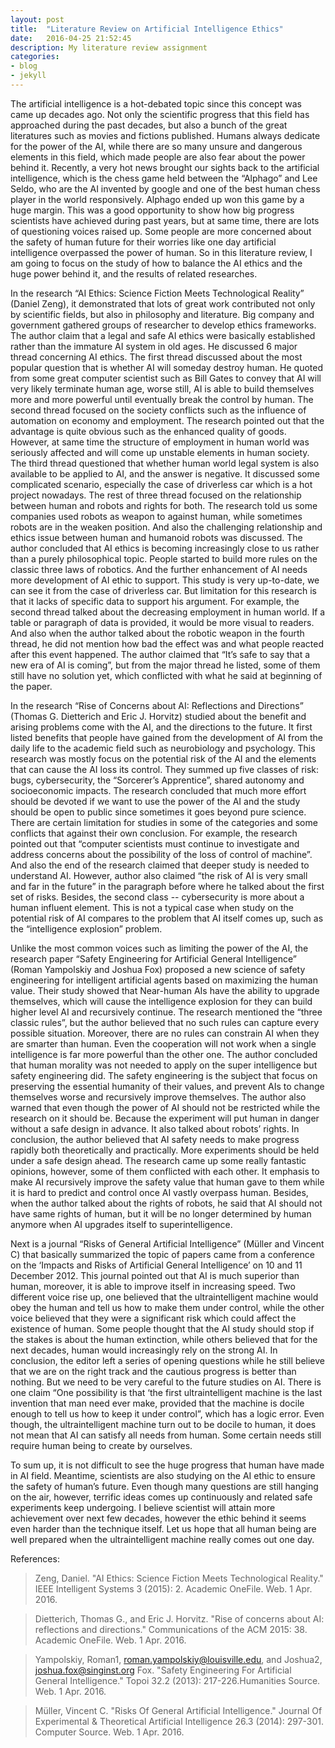 ```yaml
---
layout: post
title:  "Literature Review on Artificial Intelligence Ethics"
date:   2016-04-25 21:52:45
description: My literature review assignment
categories:
- blog
- jekyll
---
```


The artificial intelligence is a hot-debated topic since this concept was came up decades ago. Not only the scientific progress that this field has approached during the past decades, but also a bunch of the great literatures such as movies and fictions published. Humans always dedicate for the power of the AI, while there are so many unsure and dangerous elements in this field, which made people are also fear about the power behind it. Recently, a very hot news brought our sights back to the artificial intelligence, which is the chess game held between the “Alphago” and Lee Seldo, who are the AI invented by google and one of the best human chess player in the world responsively. Alphago ended up won this game by a huge margin. This was a good opportunity to show how big progress scientists have achieved during past years, but at same time, there are lots of questioning voices raised up. Some people are more concerned about the safety of human future for their worries like one day artificial intelligence overpassed the power of human. So in this literature review, I am going to focus on the study of how to balance the AI ethics and the huge power behind it, and the results of related researches.

In the research “AI Ethics: Science Fiction Meets Technological Reality” (Daniel Zeng), it demonstrated that lots of great work contributed not only by scientific fields, but also in philosophy and literature. Big company and government gathered groups of researcher to develop ethics frameworks. The author claim that a legal and safe AI ethics were basically established rather than the immature AI system in old ages. He discussed 6 major thread concerning AI ethics. The first thread discussed about the most popular question that is whether AI will someday destroy human. He quoted from some great computer scientist such as Bill Gates to convey that AI will very likely terminate human age, worse still, AI is able to build themselves more and more powerful until eventually break the control by human. The second thread focused on the society conflicts such as the influence of automation on economy and employment. The research pointed out that the advantage is quite obvious such as the enhanced quality of goods. However, at same time the structure of employment in human world was seriously affected and will come up unstable elements in human society. The third thread questioned that whether human world legal system is also available to be applied to AI, and the answer is negative. It discussed some complicated scenario, especially the case of driverless car which is a hot project nowadays. The rest of three thread focused on the relationship between human and robots and rights for both. The research told us some companies used robots as weapon to against human, while sometimes robots are in the weaken position. And also the challenging relationship and ethics issue between human and humanoid robots was discussed. The author concluded that AI ethics is becoming increasingly close to us rather than a purely philosophical topic. People started to build more rules on the classic three laws of robotics. And the further enhancement of AI needs more development of AI ethic to support. This study is very up-to-date, we can see it from the case of driverless car. But limitation for this research is that it lacks of specific data to support his argument. For example, the second thread talked about the decreasing employment in human world. If a table or paragraph of data is provided, it would be more visual to readers. And also when the author talked about the robotic weapon in the fourth thread, he did not mention how bad the effect was and what people reacted after this event happened. The author claimed that “It’s safe to say that a new era of AI is coming”, but from the major thread he listed, some of them still have no solution yet, which conflicted with what he said at beginning of the paper. 

In the research “Rise of Concerns about AI: Reflections and Directions” (Thomas G. Dietterich and Eric J. Horvitz) studied about the benefit and arising problems come with the AI, and the directions to the future. It first listed benefits that people have gained from the development of AI from the daily life to the academic field such as neurobiology and psychology. This research was mostly focus on the potential risk of the AI and the elements that can cause the AI loss its control. They summed up five classes of risk: bugs, cybersecurity, the “Sorcerer’s Apprentice”, shared autonomy and socioeconomic impacts. The research concluded that much more effort should be devoted if we want to use the power of the AI and the study should be open to public since sometimes it goes beyond pure science. There are certain limitation for studies in some of the categories and some conflicts that against their own conclusion. For example, the research pointed out that “computer scientists must continue to investigate and address concerns about the possibility of the loss of control of machine”. And also the end of the research claimed that deeper study is needed to understand AI. However, author also claimed “the risk of AI is  very small and far in the future” in the paragraph before where he talked about the first set of risks. Besides,  the second class -- cybersecurity is more about a human influent element. This is not a typical case when study on the potential risk of AI compares to  the problem that AI itself comes up,  such as the “intelligence explosion” problem.

Unlike the most common voices such as limiting the power of the AI, the research paper “Safety Engineering for Artificial General Intelligence” (Roman Yampolskiy and Joshua Fox) proposed a new science of safety engineering for intelligent artificial agents based on maximizing the human value. Their study showed that Near-human AIs have the ability to upgrade themselves, which will cause the intelligence explosion for they can build higher level AI and recursively continue. The research mentioned the “three classic rules”, but the author believed that no such rules can capture every possible situation. Moreover, there are no rules can constrain AI when they are smarter than human. Even the cooperation will not work when a single intelligence is far more powerful than the other one. The author concluded that human morality was not needed to apply on the super intelligence but safety engineering did. The safety engineering is the subject that focus on preserving the essential humanity of their values, and prevent AIs to change themselves worse and recursively improve themselves. The author also warned that even though the power of AI should not be restricted while the research on it should be. Because the experiment will put human in danger without a safe design in advance. It also talked about robots’ rights. In conclusion, the author believed that AI safety needs to make progress rapidly both theoretically and practically. More experiments should be held under a safe design ahead. The research came up some really fantastic opinions, however, some of them conflicted with each other. It emphasis to make AI recursively improve the safety value that human gave to them while it is hard to predict and control once AI vastly overpass human. Besides, when the author talked about the rights of robots, he said that AI should not have same rights of human, but it will be no longer determined by human anymore when AI upgrades itself to superintelligence.

Next is a journal “Risks of General Artificial Intelligence” (Müller and Vincent C)  that basically summarized the topic of papers came from a conference on the ‘Impacts and Risks of Artificial General Intelligence’ on 10 and 11 December 2012. This journal pointed out that AI is much superior than human, moreover, it is able to improve itself in increasing speed. Two different voice rise up, one believed that the ultraintelligent machine would obey the human and tell us how to make them under control, while the other voice believed that they were a significant risk which could affect the existence of human. Some people thought that the AI study should stop if the stakes is about the human extinction, while others believed that for the next decades, human would increasingly rely on the strong AI. In conclusion,  the editor left a series of opening questions while he still believe that we are on the right track and the cautious progress is better than nothing. But we need to be very careful to the future studies on AI.  There is one claim “One possibility is that ‘the first ultraintelligent machine is the last invention that man need ever make, provided that the machine is docile enough to tell us how to keep it under control”, which has a logic error. Even though, the ultraintelligent machine turn out to be docile to human, it does not mean that AI can satisfy all needs from human. Some certain needs still require human being to create by ourselves.

To sum up, it is not difficult to see the huge progress that human have made in AI field. Meantime, scientists are also studying on the AI ethic to ensure the safety of human’s future. Even though many questions are still hanging on the air, however, terrific ideas comes up continuously and related safe experiments keep undergoing. I believe scientist will attain more achievement over next few decades, however the ethic behind it seems even harder than the technique itself. Let us hope that all human being are well prepared when the ultraintelligent machine really comes out one day.  		


References:

> Zeng, Daniel. "AI Ethics: Science Fiction Meets Technological Reality." IEEE Intelligent Systems 3 (2015): 2. Academic OneFile. Web. 1 Apr. 2016.

> Dietterich, Thomas G., and Eric J. Horvitz. "Rise of concerns about AI: reflections and directions." Communications of the ACM 2015: 38. Academic OneFile. Web. 1 Apr. 2016.

> Yampolskiy, Roman1, roman.yampolskiy@louisville.edu, and Joshua2, joshua.fox@singinst.org Fox. "Safety Engineering For Artificial General Intelligence." Topoi 32.2 (2013): 217-226.Humanities Source. Web. 1 Apr. 2016.

> Müller, Vincent C. "Risks Of General Artificial Intelligence." Journal Of Experimental & Theoretical Artificial Intelligence 26.3 (2014): 297-301. Computer Source. Web. 1 Apr. 2016.
